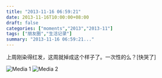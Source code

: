 ```yaml
---
title: "2013-11-16 06:59:21"
date: 2013-11-16T10:00:00+08:00
draft: false
categories: ["moments","2013","2013-11"]
tags: ["朋友圈","生活记录"]
summary: "2013-11-16 06:59:21..."
---
```


上周刚染得红发，这周就掉成这个样子了。一次性的么？[快哭了]

![Media 1](/Moments/photos/2013-11-16/201311160659210.jpg)
![Media 2](/Moments/photos/2013-11-16/201311160659211.jpg)
